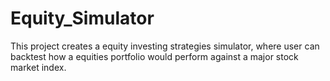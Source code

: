 # Equity_Simulator
This project creates a equity investing strategies simulator, where user can backtest how a equities portfolio would perform against a major stock market index.
